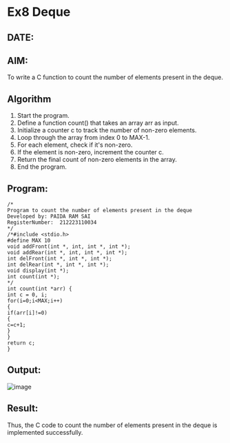 # Ex8 Deque
## DATE:
## AIM:
To write a C function to count the number of elements present in the deque.

## Algorithm
1. Start the program.
2. Define a function count() that takes an array arr as input.
3. Initialize a counter c to track the number of non-zero elements.
4. Loop through the array from index 0 to MAX-1.
5. For each element, check if it's non-zero. 
6. If the element is non-zero, increment the counter c.
7. Return the final count of non-zero elements in the array.
8. End the program.

## Program:
```
/*
Program to count the number of elements present in the deque
Developed by: PAIDA RAM SAI
RegisterNumber:  212223110034
*/
/*#include <stdio.h> 
#define MAX 10 
void addFront(int *, int, int *, int *); 
void addRear(int *, int, int *, int *); 
int delFront(int *, int *, int *); 
int delRear(int *, int *, int *); 
void display(int *); 
int count(int *); 
*/ 
int count(int *arr) { 
int c = 0, i; 
for(i=0;i<MAX;i++) 
{ 
if(arr[i]!=0) 
{ 
c=c+1; 
} 
} 
return c; 
}
```

## Output:

![image](https://github.com/user-attachments/assets/5d11fe01-b4f2-40c0-9f17-334a1b7d201c)


## Result:
Thus, the C code to count the number of elements present in the deque is implemented successfully.

